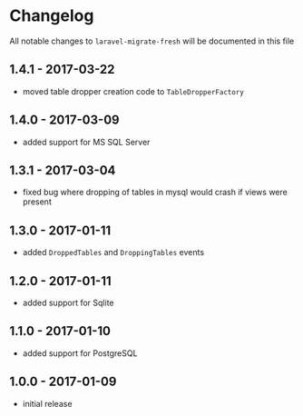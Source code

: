 # Changelog

All notable changes to `laravel-migrate-fresh` will be documented in this file

## 1.4.1 - 2017-03-22

- moved table dropper creation code to `TableDropperFactory`

## 1.4.0 - 2017-03-09

- added support for MS SQL Server

## 1.3.1 - 2017-03-04

- fixed bug where dropping of tables in mysql would crash if views were present

## 1.3.0 - 2017-01-11

- added `DroppedTables` and `DroppingTables` events

## 1.2.0 - 2017-01-11

- added support for Sqlite

## 1.1.0 - 2017-01-10

- added support for PostgreSQL

## 1.0.0 - 2017-01-09

- initial release

